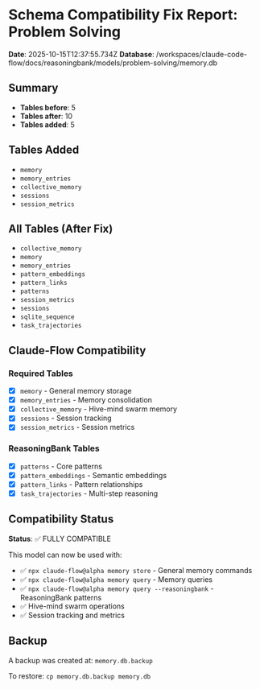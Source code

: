 
# Schema Compatibility Fix Report: Problem Solving

**Date**: 2025-10-15T12:37:55.734Z
**Database**: /workspaces/claude-code-flow/docs/reasoningbank/models/problem-solving/memory.db

## Summary

- **Tables before**: 5
- **Tables after**: 10
- **Tables added**: 5

## Tables Added

- `memory`
- `memory_entries`
- `collective_memory`
- `sessions`
- `session_metrics`

## All Tables (After Fix)

- `collective_memory`
- `memory`
- `memory_entries`
- `pattern_embeddings`
- `pattern_links`
- `patterns`
- `session_metrics`
- `sessions`
- `sqlite_sequence`
- `task_trajectories`

## Claude-Flow Compatibility

### Required Tables

- [x] `memory` - General memory storage
- [x] `memory_entries` - Memory consolidation
- [x] `collective_memory` - Hive-mind swarm memory
- [x] `sessions` - Session tracking
- [x] `session_metrics` - Session metrics

### ReasoningBank Tables

- [x] `patterns` - Core patterns
- [x] `pattern_embeddings` - Semantic embeddings
- [x] `pattern_links` - Pattern relationships
- [x] `task_trajectories` - Multi-step reasoning

## Compatibility Status

**Status**: ✅ FULLY COMPATIBLE

This model can now be used with:
- ✅ `npx claude-flow@alpha memory store` - General memory commands
- ✅ `npx claude-flow@alpha memory query` - Memory queries
- ✅ `npx claude-flow@alpha memory query --reasoningbank` - ReasoningBank patterns
- ✅ Hive-mind swarm operations
- ✅ Session tracking and metrics

## Backup

A backup was created at: `memory.db.backup`

To restore: `cp memory.db.backup memory.db`
